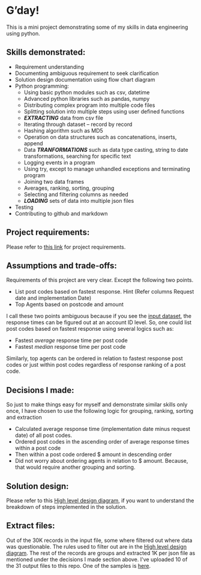 # G’day!

This is a mini project demonstrating some of my skills in data engineering using python.

## **Skills demonstrated:**
* Requirement understanding
* Documenting ambiguous requirement to seek clarification
* Solution design documentation using flow chart diagram
* Python programming:
  * Using basic python modules such as csv, datetime
  * Advanced python libraries such as pandas, numpy
  * Distributing complex program into multiple code files 
  * Splitting solution into multiple steps using user defined functions
  * ***EXTRACTING*** data from csv file
  * Iterating through dataset – record by record
  * Hashing algorithm such as MD5
  * Operation on data structures such as concatenations, inserts, append
  * Data ***TRANFORMATIONS*** such as data type casting, string to date transformations, searching for specific text 
  * Logging events in a program
  * Using try, except to manage unhandled exceptions and terminating program
  * Joining two data frames
  * Averages, ranking, sorting, grouping
  * Selecting and filtering columns as needed
  * ***LOADING*** sets of data into multiple json files
* Testing
* Contributing to github and markdown

## **Project requirements:**

Please refer to [this link](https://github.com/cpenc/Python_data_engineering/blob/main/Data%20Engineering.png) for project requirements.

## **Assumptions and trade-offs:**

Requirements of this project are very clear. Except the following two points.
* List post codes based on fastest response. Hint (Refer columns Request date and implementation Date)
* Top Agents based on postcode and amount

I call these two points ambiguous because if you see the [input dataset](https://github.com/cpenc/Python_data_engineering/blob/main/Transaction.csv), the response times can be figured out at an account ID level. So, one could list post codes based on fastest response using several logics such as:
* Fastest *average* response time per post code
* Fastest *median* response time per post code

Similarly, top agents can be ordered in relation to fastest response post codes or just within post codes regardless of response ranking of a post code.

## Decisions I made:
So just to make things easy for myself and demonstrate similar skills only once, I have chosen to use the following logic for grouping, ranking, sorting and extraction
* Calculated average response time (implementation date minus request date) of all post codes.
* Ordered post codes in the ascending order of average response times within a post code
* Then within a post code ordered $ amount in descending order
* Did not worry about ordering agents in relation to $ amount. Because, that would require another grouping and sorting.


## **Solution design:**

Please refer to this [High level design diagram](https://github.com/cpenc/Python_data_engineering/blob/main/Design%20Diagram.PNG), if you want to understand the breakdown of steps implemented in the solution.

## **Extract files**:
Out of the 30K records in the input file, some where filtered out where data was questionable. The rules used to filter out are in the [High level design diagram](https://github.com/cpenc/Python_data_engineering/blob/main/Design%20Diagram.PNG). The rest of the records are groups and extracted 1K per json file as mentioned under the decisions I made section above. I've uploaded 10 of the 31 output files to this repo. One of the samples is [here](https://github.com/cpenc/Python_data_engineering/blob/main/extract_30.json).
